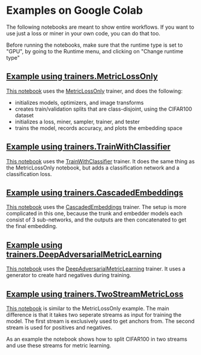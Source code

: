 # Examples on Google Colab
The following notebooks are meant to show entire workflows. If you want to use just a loss or miner in your own code, you can do that too. 

Before running the notebooks, make sure that the runtime type is set to "GPU", by going to the Runtime menu, and clicking on "Change runtime type"

## [Example using trainers.MetricLossOnly](https://colab.research.google.com/drive/1fwTC-GRW3X6QiJq6_abJ47On2f3s9e5e)
[This notebook](https://colab.research.google.com/drive/1fwTC-GRW3X6QiJq6_abJ47On2f3s9e5e) uses the [MetricLossOnly](https://kevinmusgrave.github.io/pytorch-metric-learning/trainers/#metriclossonly) trainer, and does the following:
- initializes models, optimizers, and image transforms
- creates train/validation splits that are class-disjoint, using the CIFAR100 dataset
- initializes a loss, miner, sampler, trainer, and tester
- trains the model, records accuracy, and plots the embedding space

## [Example using trainers.TrainWithClassifier](https://colab.research.google.com/drive/1o3VeS7lnpZudoxc6HU566LUvfdrbo5nC)
[This notebook](https://colab.research.google.com/drive/1o3VeS7lnpZudoxc6HU566LUvfdrbo5nC) uses the [TrainWithClassifier](https://kevinmusgrave.github.io/pytorch-metric-learning/trainers/#trainwithclassifier) trainer. It does the same thing as the MetricLossOnly notebook, but adds a classification network and a classification loss.

## [Example using trainers.CascadedEmbeddings](https://colab.research.google.com/drive/1P2Zq-sE07xvVAHihwVWQKIZ25NQoeRts)
[This notebook](https://colab.research.google.com/drive/1P2Zq-sE07xvVAHihwVWQKIZ25NQoeRts) uses the [CascadedEmbeddings](https://kevinmusgrave.github.io/pytorch-metric-learning/trainers/#cascadedembeddings) trainer. The setup is more complicated in this one, because the trunk and embedder models each consist of 3 sub-networks, and the outputs are then concatenated to get the final embedding.

## [Example using trainers.DeepAdversarialMetricLearning](https://colab.research.google.com/drive/1qENr4zEoF_VfHw_2gv902ZuHZ657NGS8)
[This notebook](https://colab.research.google.com/drive/1qENr4zEoF_VfHw_2gv902ZuHZ657NGS8) uses the [DeepAdversarialMetricLearning](https://kevinmusgrave.github.io/pytorch-metric-learning/trainers/#deepadversarialmetriclearning) trainer. It uses a generator to create hard negatives during training.


## [Example using trainers.TwoStreamMetricLoss](https://colab.research.google.com/drive/1moDUSeKY6teOrqSZPWUPJqjJcEGqqgKm)
[This notebook](https://colab.research.google.com/drive/1moDUSeKY6teOrqSZPWUPJqjJcEGqqgKm) is similar to the MetricLossOnly example. The main difference is that it takes two seperate streams as input for training the model. The first stream is exclusively used to get anchors from. The second stream is used for positives and negatives.

As an example the notebook shows how to split CIFAR100 in two streams and use these streams for metric learning.